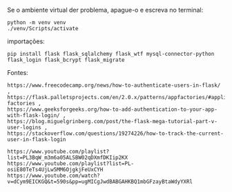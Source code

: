 Se o ambiente virtual der problema, apague-o e escreva no terminal:
    
    python -m venv venv
    ./venv/Scripts/activate

importações:

    pip install flask flask_sqlalchemy flask_wtf mysql-connector-python flask_login flask_bcrypt flask_migrate

  
Fontes: 

    https://www.freecodecamp.org/news/how-to-authenticate-users-in-flask/ ,
    https://flask.palletsprojects.com/en/2.0.x/patterns/appfactories/#application-factories ,
    https://www.geeksforgeeks.org/how-to-add-authentication-to-your-app-with-flask-login/ ,
    https://blog.miguelgrinberg.com/post/the-flask-mega-tutorial-part-v-user-logins ,
    https://stackoverflow.com/questions/19274226/how-to-track-the-current-user-in-flask-login
    
    https://www.youtube.com/playlist?list=PL3BqW_m3m6a05ALSBW02qDXmfDKIip2KX
    https://www.youtube.com/playlist?list=PL-osiE80TeTs4UjLw5MM6OjgkjFeUxCYH
    https://www.youtube.com/watch?v=dCym9EICKGQ&t=590s&pp=ugMICgJwdBABGAHKBQ1mbGFzayBtaWdyYXRl